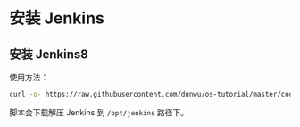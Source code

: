 # 安装 Jenkins

## 安装 Jenkins8

使用方法：

```sh
curl -o- https://raw.githubusercontent.com/dunwu/os-tutorial/master/codes/linux/ops/service/jenkins/install-jenkins.sh | bash
```

脚本会下载解压 Jenkins 到 `/opt/jenkins` 路径下。

